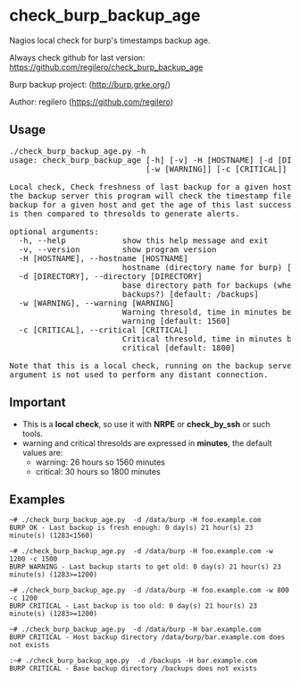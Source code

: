 check_burp_backup_age
=====================

Nagios local check for burp's timestamps backup age.

Always check github for last version: https://github.com/regilero/check_burp_backup_age

Burp backup project: (http://burp.grke.org/)

Author: regilero (https://github.com/regilero)

Usage
-----

<pre>
./check_burp_backup_age.py -h
usage: check_burp_backup_age [-h] [-v] -H [HOSTNAME] [-d [DIRECTORY]]
                             [-w [WARNING]] [-c [CRITICAL]]

Local check, Check freshness of last backup for a given host name. Running on
the backup server this program will check the timestamp file of the last
backup for a given host and get the age of this last successful run. This age
is then compared to thresolds to generate alerts.

optional arguments:
  -h, --help            show this help message and exit
  -v, --version         show program version
  -H [HOSTNAME], --hostname [HOSTNAME]
                        hostname (directory name for burp) [default: None]
  -d [DIRECTORY], --directory [DIRECTORY]
                        base directory path for backups (where are the
                        backups?) [default: /backups]
  -w [WARNING], --warning [WARNING]
                        Warning thresold, time in minutes before going to
                        warning [default: 1560]
  -c [CRITICAL], --critical [CRITICAL]
                        Critical thresold, time in minutes before going to
                        critical [default: 1800]

Note that this is a local check, running on the backup server. So the hostname
argument is not used to perform any distant connection.
</pre>

Important
---------

  * This is a **local check**, so use it with **NRPE** or **check_by_ssh** or such tools.
  * warning and critical thresolds are expressed in **minutes**, the default values are:
    * warning: 26 hours so 1560 minutes
    * critical: 30 hours so 1800 minutes

Examples
--------


    ~# ./check_burp_backup_age.py  -d /data/burp -H foo.example.com
    BURP OK - Last backup is fresh enough: 0 day(s) 21 hour(s) 23 minute(s) (1283<1560)

    ~# ./check_burp_backup_age.py  -d /data/burp -H foo.example.com -w 1200 -c 1500
    BURP WARNING - Last backup starts to get old: 0 day(s) 21 hour(s) 23 minute(s) (1283>=1200)

    ~# ./check_burp_backup_age.py  -d /data/burp -H foo.example.com -w 800 -c 1200
    BURP CRITICAL - Last backup is too old: 0 day(s) 21 hour(s) 23 minute(s) (1283>=1200)

    ~# ./check_burp_backup_age.py  -d /data/burp -H bar.example.com
    BURP CRITICAL - Host backup directory /data/burp/bar.example.com does not exists

    :~# ./check_burp_backup_age.py  -d /backups -H bar.example.com
    BURP CRITICAL - Base backup directory /backups does not exists
